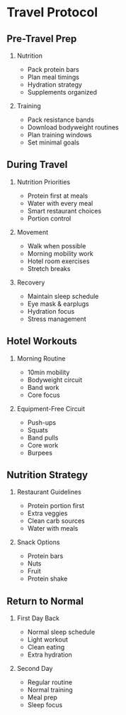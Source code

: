 # Travel Protocol

## Pre-Travel Prep
1. Nutrition
   - Pack protein bars
   - Plan meal timings
   - Hydration strategy
   - Supplements organized

2. Training
   - Pack resistance bands
   - Download bodyweight routines
   - Plan training windows
   - Set minimal goals

## During Travel
1. Nutrition Priorities
   - Protein first at meals
   - Water with every meal
   - Smart restaurant choices
   - Portion control

2. Movement
   - Walk when possible
   - Morning mobility work
   - Hotel room exercises
   - Stretch breaks

3. Recovery
   - Maintain sleep schedule
   - Eye mask & earplugs
   - Hydration focus
   - Stress management

## Hotel Workouts
1. Morning Routine
   - 10min mobility
   - Bodyweight circuit
   - Band work
   - Core focus

2. Equipment-Free Circuit
   - Push-ups
   - Squats
   - Band pulls
   - Core work
   - Burpees

## Nutrition Strategy
1. Restaurant Guidelines
   - Protein portion first
   - Extra veggies
   - Clean carb sources
   - Water with meals

2. Snack Options
   - Protein bars
   - Nuts
   - Fruit
   - Protein shake

## Return to Normal
1. First Day Back
   - Normal sleep schedule
   - Light workout
   - Clean eating
   - Extra hydration

2. Second Day
   - Regular routine
   - Normal training
   - Meal prep
   - Sleep focus

